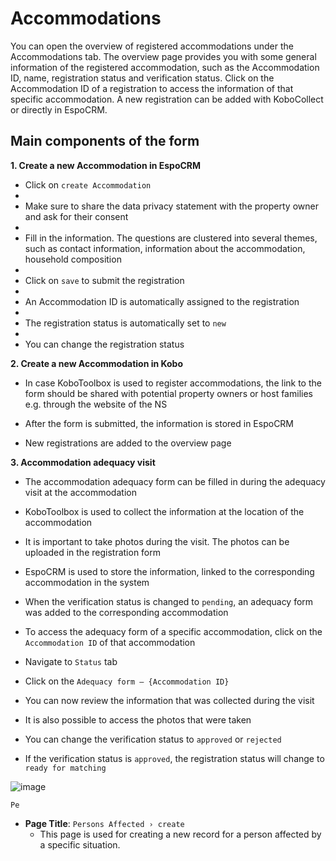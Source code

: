 # Accommodations

You can open the overview of registered accommodations under the Accommodations tab. The overview page provides you with some general information of the registered accommodation, such as the Accommodation ID, name, registration status and verification status. Click on the Accommodation ID of a registration to access the information of that specific accommodation. A new registration can be added with KoboCollect or directly in EspoCRM.

## Main components of the form

**1. Create a new Accommodation in EspoCRM**

-	Click on `create Accommodation` 
-	
-	Make sure to share the data privacy statement with the property owner and ask for their consent
-	
-	Fill in the information. The questions are clustered into several themes, such as contact information, information about the accommodation, household composition
-	
-	Click on `save` to submit the registration
-	
-	An Accommodation ID is automatically assigned to the registration
-	
-	The registration status is automatically set to `new`
-	
-	You can change the registration status

   
**2. Create a new Accommodation in Kobo**

-	In case KoboToolbox is used to register accommodations, the link to the form should be shared with potential property owners or host families e.g. through the website of the NS
  
-	After the form is submitted, the information is stored in EspoCRM
  
-	New registrations are added to the overview page


**3. Accommodation adequacy visit**

-	The accommodation adequacy form can be filled in during the adequacy visit at the accommodation
  
-	KoboToolbox is used to collect the information at the location of the accommodation
  
-	It is important to take photos during the visit. The photos can be uploaded in the registration form
  
-	EspoCRM is used to store the information, linked to the corresponding accommodation in the system
  
-	When the verification status is changed to `pending`, an adequacy form was added to the corresponding accommodation
  
-	To access the adequacy form of a specific accommodation, click on the `Accommodation ID` of that accommodation
  
-	Navigate to `Status` tab
  
-	Click on the `Adequacy form – {Accommodation ID}` 
  
-	You can now review the information that was collected during the visit
  
-	It is also possible to access the photos that were taken
  
-	You can change the verification status to `approved` or `rejected`
  
-	If the verification status is `approved`, the registration status will change to `ready for matching`

![image](https://github.com/user-attachments/assets/b2a47ba9-301d-4aae-a632-a26b99ea01ed)




`Pe`

- **Page Title**: `Persons Affected › create`
  - This page is used for creating a new record for a person affected by a specific situation.
